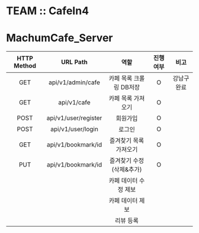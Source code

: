# TEAM :: CafeIn4
# MachumCafe_Server

| HTTP Method | URL Path           | 역할               | 진행 여부    | 비고      |
|:-----------:|:------------------:|:-----------------:|:----------:|:-------:|        
|    GET      |api/v1/admin/cafe   |카페 목록 크롤링 DB저장 |     O      |강남구 완료  |
|    GET      |api/v1/cafe         |카페 목록 가져오기     |      O      |         |
|    POST     |api/v1/user/register|회원가입             |     O      |          |
|    POST     |api/v1/user/login   |로그인              |     O       |         |
|    GET      |api/v1/bookmark/id  |즐겨찾기 목록 가져오기  |     O       |         |
|    PUT      |api/v1/bookmark/id  |즐겨찾기 수정(삭제&추가)|     O       |         |
|             |                    |카페 데이터 수정 제보   |             |         |
|             |                    |카페 데이터 제보       |             |         |
|             |                    |리뷰 등록            |             |         |
